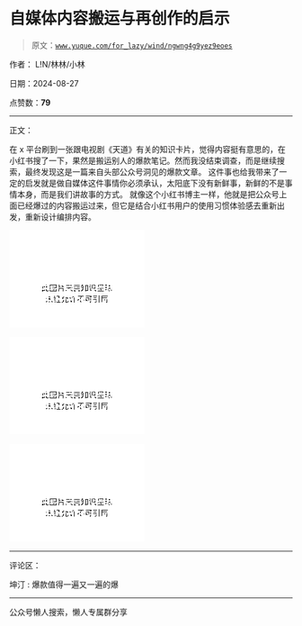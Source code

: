 # 自媒体内容搬运与再创作的启示

> 原文：[`www.yuque.com/for_lazy/wind/ngwng4g9yez9eoes`](https://www.yuque.com/for_lazy/wind/ngwng4g9yez9eoes)

作者： L!N/林林/小林

日期：2024-08-27

点赞数：**79**

* * *

正文：

在 x 平台刷到一张跟电视剧《天道》有关的知识卡片，觉得内容挺有意思的，在小红书搜了一下，果然是搬运别人的爆款笔记。然而我没结束调查，而是继续搜索，最终发现这是一篇来自头部公众号洞见的爆款文章。
这件事也给我带来了一定的启发就是做自媒体这件事情你必须承认，太阳底下没有新鲜事，新鲜的不是事情本身，而是我们讲故事的方式。
就像这个小红书博主一样，他就是把公众号上面已经爆过的内容搬运过来，但它是结合小红书用户的使用习惯体验感去重新出发，重新设计编排内容。

![](img/cf4799262c64340eb71cb94bad5e6e00.png "None")

![](img/ae5977b0c4bfa8cca4e5232ec0ac1e8e.png "None")

![](img/28eb6110deff1d3703180481d2014897.png "None")

* * *

评论区：

坤汀 : 爆款值得一遍又一遍的爆

* * *

公众号懒人搜索，懒人专属群分享